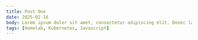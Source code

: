 ```yaml
---
title: Post One
date: 2025-02-16
body: Lorem ipsum dolor sit amet, consectetur adipiscing elit. Donec lacinia feugiat sem, ac tincidunt nunc tincidunt ut. Donec efficitur posuere lectus non aliquam. Praesent aliquet ac orci ac mollis. Praesent efficitur finibus nisi a maximus. Nunc tempus lacus vitae odio tristique rhoncus. Suspendisse facilisis, justo sed cursus gravida, est velit blandit orci, non fringilla neque arcu nec metus. Sed semper arcu vitae ligula sollicitudin, in maximus odio varius. Suspendisse condimentum fringilla tempus.
tags: [Homelab, Kubernetes, Javascript]
---
```

